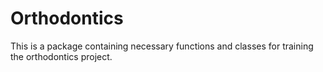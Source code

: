 # Orthodontics

This is a package containing necessary functions and classes for training the orthodontics project.
